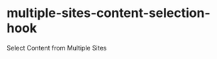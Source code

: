 multiple-sites-content-selection-hook
=====================================

Select Content from Multiple Sites